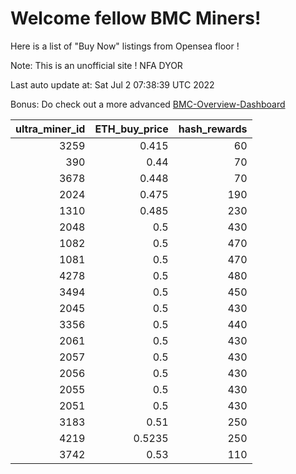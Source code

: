 # Welcome fellow BMC Miners!
Here is a list of "Buy Now" listings from Opensea floor !

Note: This is an unofficial site ! NFA DYOR

Last auto update at: Sat Jul  2 07:38:39 UTC 2022

Bonus: Do check out a more advanced [BMC-Overview-Dashboard](https://dune.com/defifunk/BMC-Overview-Dashboard)


|   ultra_miner_id |   ETH_buy_price |   hash_rewards |
|-----------------:|----------------:|---------------:|
|             3259 |          0.415  |             60 |
|              390 |          0.44   |             70 |
|             3678 |          0.448  |             70 |
|             2024 |          0.475  |            190 |
|             1310 |          0.485  |            230 |
|             2048 |          0.5    |            430 |
|             1082 |          0.5    |            470 |
|             1081 |          0.5    |            470 |
|             4278 |          0.5    |            480 |
|             3494 |          0.5    |            450 |
|             2045 |          0.5    |            430 |
|             3356 |          0.5    |            440 |
|             2061 |          0.5    |            430 |
|             2057 |          0.5    |            430 |
|             2056 |          0.5    |            430 |
|             2055 |          0.5    |            430 |
|             2051 |          0.5    |            430 |
|             3183 |          0.51   |            250 |
|             4219 |          0.5235 |            250 |
|             3742 |          0.53   |            110 |